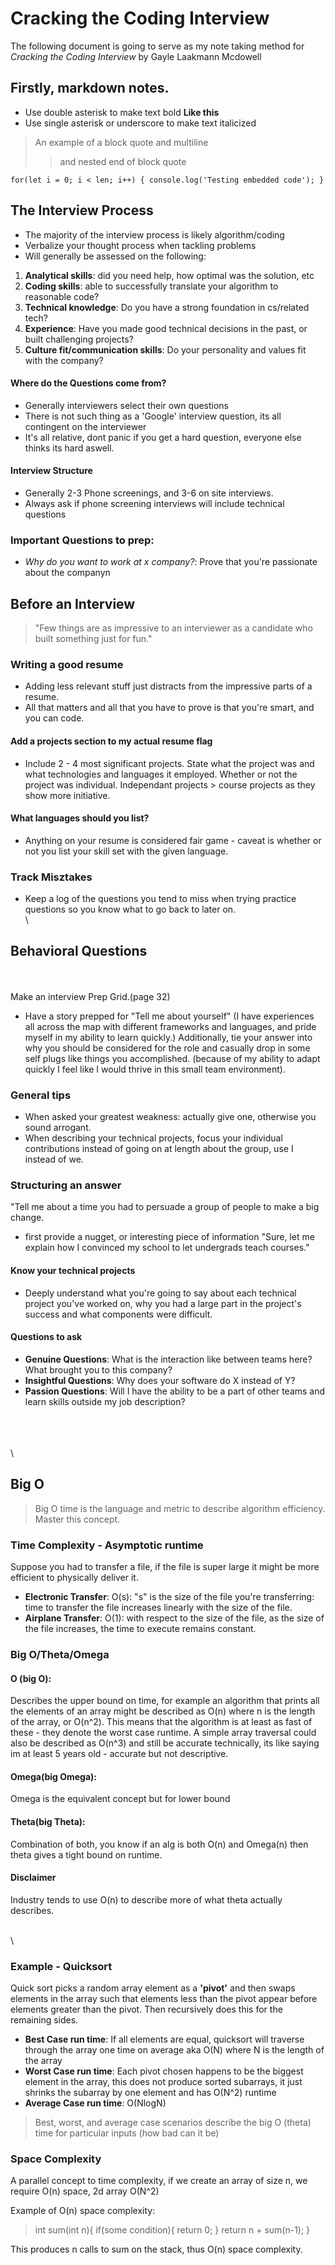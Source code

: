 # Cracking the Coding Interview
The following document is going to serve as my note taking method for 
_Cracking the Coding Interview_ by Gayle Laakmann Mcdowell

## Firstly, markdown notes.
- Use double asterisk to make text bold **Like this** 
- Use single asterisk or underscore to make text italicized

> An example of a block quote
> and multiline
> > and nested
> end of block quote

`
for(let i = 0; i < len; i++) {
    console.log('Testing embedded code');
}
`

## The Interview Process
- The majority of the interview process is likely algorithm/coding
- Verbalize your thought process when tackling problems
- Will generally be assessed on the following:
1. __Analytical skills__: did you need help, how optimal was the solution, etc
2. __Coding skills__: able to successfully translate your algorithm to reasonable code?
3. __Technical knowledge__: Do you have a strong foundation in cs/related tech?
4. __Experience__: Have you made good technical decisions in the past, or built challenging projects?
5. __Culture fit/communication skills__: Do your personality and values fit with the company?

#### Where do the Questions come from?
- Generally interviewers select their own questions
- There is not such thing as a 'Google' interview question, its all contingent on the interviewer
- It's all relative, dont panic if you get a hard question, everyone else thinks its hard aswell.

#### Interview Structure
- Generally 2-3 Phone screenings, and 3-6 on site interviews. 
- Always ask if phone screening interviews will include technical questions
  

### Important Questions to prep:
- _Why do you want to work at x company?_: Prove that you're passionate about the companyn  
   
   
   
   
## Before an Interview
> "Few things are as impressive to an interviewer as a candidate who built something just for fun."

### Writing a good resume
- Adding less relevant stuff just distracts from the impressive parts of a resume.
- All that matters and all that you have to prove is that you're smart, and you can code.

#### Add a projects section to my actual resume **flag**
- Include 2 - 4 most significant projects. State what the project was and what technologies and languages it employed. Whether or not the project was individual. Independant projects > course projects as they show more initiative.

#### What languages should you list?
- Anything on your resume is considered fair game - caveat is whether or not you list your skill set with the given language. 
  

### Track Misztakes
- Keep a log of the questions you tend to miss when trying practice questions so you know what to go back to later on. 
\
\
## Behavioral Questions
\
\
Make an interview Prep Grid.(page 32)
- Have a story prepped for "Tell me about yourself"
(I have experiences all across the map with different frameworks and languages, and pride myself in my ability to learn quickly.) Additionally, tie your answer into why you should be considered for the role and casually drop in some self plugs like things you accomplished. (because of my ability to adapt quickly I feel like I would thrive in this small team environment).

### General tips
- When asked your greatest weakness: actually give one, otherwise you sound arrogant.
- When describing your technical projects, focus your individual contributions instead of going on at length about the group, use I instead of we.

### Structuring an answer
"Tell me about a time you had to persuade a group of people to make a big change. 
- first provide a nugget, or interesting piece of information "Sure, let me explain how I convinced my school to let undergrads teach courses."

#### Know your technical projects
- Deeply understand what you're going to say about each technical project you've worked on, why you had a large part in the project's success and what components were difficult.

#### Questions to ask
- **Genuine Questions**: What is the interaction like between teams here? What brought you to this company?
- **Insightful Questions**: Why does your software do X instead of Y?
- **Passion Questions**: Will I have the ability to be a part of other teams and learn skills outside my job description?

\
\
\
\

## Big O
> Big O time is the language and metric to describe algorithm efficiency. Master this concept.

### Time Complexity - Asymptotic runtime
Suppose you had to transfer a file, if the file is super large it might be more efficient to physically deliver it. 
- **Electronic Transfer**: O(s): "s" is the size of the file you're transferring: time to transfer the file increases linearly with the size of the file. 
- **Airplane Transfer**: O(1): with respect to the size of the file, as the size of the file increases, the time to execute remains constant. 

### Big O/Theta/Omega
#### O (big O):
Describes the upper bound on time, for example an algorithm that prints all the elements of an array might be described as O(n) where n is the length of the array, or O(n^2). This means that the algorithm is at least as fast of these - they denote the worst case runtime. A simple array traversal could also be described as O(n^3) and still be accurate technically, its like saying im at least 5 years old - accurate but not descriptive.
#### Omega(big Omega):
Omega is the equivalent concept but for lower bound
#### Theta(big Theta):
Combination of both, you know if an alg is both O(n) and Omega(n) then theta gives a tight bound on runtime. 

#### Disclaimer
Industry tends to use O(n) to describe more of what theta actually describes. 

\
\

### Example - Quicksort
Quick sort picks a random array element as a **'pivot'** and then swaps elements in the array such that elements less than the pivot appear before elements greater than the pivot. Then recursively does this for the remaining sides.

- **Best Case run time**: If all elements are equal, quicksort will traverse through the array one time on average aka O(N) where N is the length of the array
- **Worst Case run time**: Each pivot chosen happens to be the biggest element in the array, this does not produce sorted subarrays, it just shrinks the subarray by one element and has O(N^2) runtime
- **Average Case run time**: O(NlogN)

> Best, worst, and average case scenarios describe the big O (theta) time for particular inputs (how bad can it be)

### Space Complexity
A parallel concept to time complexity, if we create an array of size n, we require O(n) space, 2d array O(N^2)

Example of O(n) space complexity:
>int sum(int n){
>   if(some condition){
>       return 0;
>   }
>   return n + sum(n-1);
>}

This produces n calls to sum on the stack, thus O(n) space complexity. 
